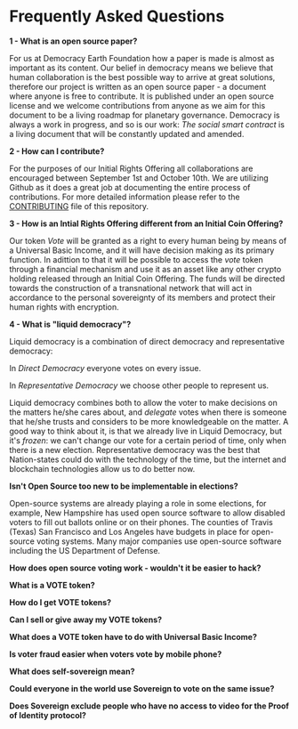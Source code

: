
# Frequently Asked Questions





**1 - What is an open source paper?**

For us at Democracy Earth Foundation how a paper is made is almost as important as its content. Our belief in democracy means we believe that human collaboration is the best possible way to arrive at great solutions, therefore our project is written as an open source paper - a document where anyone is free to contribute. It is published under an open source license and we welcome contributions from anyone as we aim for this document to be a living roadmap for planetary governance. Democracy is always a work in progress, and so is our work: _The social smart contract_ is a living document that will be constantly updated and amended.

**2 - How can I contribute?**

For the purposes of our Initial Rights Offering all collaborations are encouraged between September 1st and October 10th. We are utilizing  Github as it does a great job at documenting the entire process of contributions. For more detailed information please refer to the [CONTRIBUTING](https://github.com/DemocracyEarth/paper/blob/master/CONTRIBUTING.md) file of this repository. 

**3 - How is an Intial Rights Offering different from an Initial Coin Offering?**

Our token _Vote_ will be granted as a right to every human being by means of a Universal Basic Income, and it will have decision making as its primary function. In adittion to that it will be possible to access the _vote_ token through a financial mechanism and use it as an asset like any other crypto holding released through an Initial Coin Offering. The funds will be directed towards the construction of a  transnational network that will act in accordance to the personal sovereignty of its members and protect their human rights with encryption.

**4 - What is "liquid democracy"?**

Liquid democracy is a combination of direct democracy and representative democracy:

In _Direct Democracy_ everyone votes on every issue. 

In _Representative Democracy_ we choose other people to represent us. 

Liquid democracy combines both to allow the voter to make decisions on the matters he/she cares about, and _delegate_ votes when there is someone that he/she trusts and considers to be more knowledgeable on the matter. A good way to think about it, is that we already live in Liquid Democracy, but it's _frozen_: we can't change our vote for a certain period of time, only when there is a new election. Representative democracy was the best that Nation-states could do with the technology of the time, but the internet and blockchain technologies allow us to do better now. 

**Isn't Open Source too new to be implementable in elections?**

Open-source systems are already playing a role in some elections, for example, New Hampshire has used open source software to allow disabled voters to fill out ballots online or on their phones.  The counties of Travis (Texas)  San Francisco and Los Angeles have budgets in place for open-source voting systems. Many major companies use open-source software including the US Department of Defense. 

**How does open source voting work - wouldn't it be easier to hack?**

**What is a VOTE token?**

**How do I get VOTE tokens?**

**Can I sell or give away my VOTE tokens?**

**What does a VOTE token have to do with Universal Basic Income?**

**Is voter fraud easier when voters vote by mobile phone?**

**What does self-sovereign mean?**

**Could everyone in the world use Sovereign to vote on the same issue?**

**Does Sovereign exclude people who have no access to video for the Proof of Identity protocol?**





 
